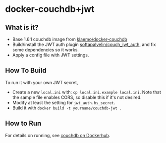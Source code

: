 # docker-couchdb+jwt

## What is it?

* Base 1.6.1 couchdb image from [klaemo/docker-couchdb](https://github.com/klaemo/docker-couchdb/tree/master/1.6.1)
* Build/install the JWT auth plugin [softapalvelin/couch_jwt_auth](https://github.com/softapalvelin/couch_jwt_auth), and fix some dependencies so it works.
* Apply a config file with JWT settings.

## How To Build

To run it with your own JWT secret,
* Create a new `local.ini` with: `cp local.ini.example local.ini`.  Note that the sample file enables CORS, so disable this if it's not desired.
* Modify at least the setting for `jwt_auth.hs_secret`.
* Build it with `docker build -t yourname/couchdb-jwt .`

## How to Run

For details on running, see [couchdb on Dockerhub](https://hub.docker.com/_/couchdb/).
